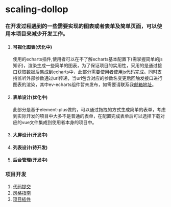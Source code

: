 # scaling-dollop
### 在开发过程遇到的一些需要实现的图表或者表单及简单页面，可以使用本项目来减少开发工作。
1. #### 可视化图表(优化中)
   使用的echarts插件,使用者可以在不了解echarts基本配置下(需掌握简单的js知识)，渲染生成一些简单的图表，为了保证项目的实用性，采用的是通过接口获取数据后集成到echarts中，此部分需要使用者使用js代码完成。同时支持监听外部参数通过url传递，当url包含对应的参数名变更后回触发接口进行图表的渲染，其中ev-echarts组件暂未发布，如需要请联系我[邮箱地址](2388838628@qq.com)。
2. #### 表单设计(优化中)
   此部分是基于element-plus做的，可以通过拖拽的方式生成简单的表单，考虑到实际开发的项目中大多不是普通的表单，在配置完成表单后可以选择下载对应的vue文件集成到使用者本身的项目中。
3. #### 大屏设计(开发中)
4. #### 列表设计(待开发)
5. #### 后台管理(开发中)
### 项目开发
1. [代码提交](docs/代码提交.md)
2. [风格指南](docs/风格指南.md)
3. [项目插件](docs/项目插件.md)
